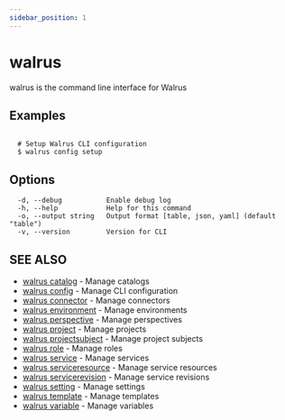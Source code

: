 ```yaml
---
sidebar_position: 1
---
```


# walrus

walrus is the command line interface for Walrus

## Examples

```

  # Setup Walrus CLI configuration
  $ walrus config setup

```

## Options

```
  -d, --debug           Enable debug log
  -h, --help            Help for this command
  -o, --output string   Output format [table, json, yaml] (default "table")
  -v, --version         Version for CLI
```

## SEE ALSO

* [walrus catalog](catalog/walrus_catalog)	 - Manage catalogs
* [walrus config](config/walrus_config)	 - Manage CLI configuration
* [walrus connector](connector/walrus_connector)	 - Manage connectors
* [walrus environment](environment/walrus_environment)	 - Manage environments
* [walrus perspective](perspective/walrus_perspective)	 - Manage perspectives
* [walrus project](project/walrus_project)	 - Manage projects
* [walrus projectsubject](projectsubject/walrus_projectsubject)	 - Manage project subjects
* [walrus role](role/walrus_role)	 - Manage roles
* [walrus service](service/walrus_service)	 - Manage services
* [walrus serviceresource](serviceresource/walrus_serviceresource)	 - Manage service resources
* [walrus servicerevision](servicerevision/walrus_servicerevision)	 - Manage service revisions
* [walrus setting](setting/walrus_setting)	 - Manage settings
* [walrus template](template/walrus_template)	 - Manage templates
* [walrus variable](variable/walrus_variable)	 - Manage variables

